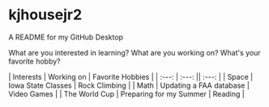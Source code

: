 # kjhousejr2
 A README for my GitHub Desktop

What are you interested in learning? What are you working on? What's your favorite hobby?

| Interests | Working on | Favorite Hobbies |
| :---: | :---: || :---: |
| Space | Iowa State Classes | Rock Climbing |
| Math | Updating a FAA database | Video Games |
| The World Cup | Preparing for my Summer | Reading |